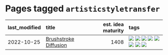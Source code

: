 # Pages tagged `artisticstyletransfer`

|last_modified|title|est. idea maturity|tags
|:---|:---|---:|:---|
|2022-10-25|[Brushstroke Diffusion](../brushstroke-diffusion.md)|1408|[![](https://img.shields.io/badge/tag-artisticstyletransfer-92ab1c)](../tags/artisticstyletransfer.md) [![](https://img.shields.io/badge/tag-creativity-12f6d5)](../tags/creativity.md) [![](https://img.shields.io/badge/tag-deepgenerativemodeling-48fb29)](../tags/deepgenerativemodeling.md) [![](https://img.shields.io/badge/tag-experimental-4d35f9)](../tags/experimental.md) [![](https://img.shields.io/badge/tag-imageprocessing-4db4d2)](../tags/imageprocessing.md) [![](https://img.shields.io/badge/tag-modeltraining-12eec5)](../tags/modeltraining.md) [![](https://img.shields.io/badge/tag-painting-ea1833)](../tags/painting.md) [![](https://img.shields.io/badge/tag-wip-4bcfd8)](../tags/wip.md)|